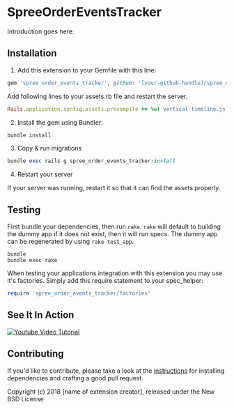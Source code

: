 SpreeOrderEventsTracker
=======================

Introduction goes here.

## Installation

1. Add this extension to your Gemfile with this line:
  ```ruby
  gem 'spree_order_events_tracker', github: '[your-github-handle]/spree_order_events_tracker'
  ```

Add following lines to your assets.rb file and restart the server.
  ```ruby
  Rails.application.config.assets.precompile += %w( vertical-timeline.js vertical-timeline.css )
  ```

2. Install the gem using Bundler:
  ```ruby
  bundle install
  ```

3. Copy & run migrations
  ```ruby
  bundle exec rails g spree_order_events_tracker:install
  ```

4. Restart your server

  If your server was running, restart it so that it can find the assets properly.

## Testing

First bundle your dependencies, then run `rake`. `rake` will default to building the dummy app if it does not exist, then it will run specs. The dummy app can be regenerated by using `rake test_app`.

```shell
bundle
bundle exec rake
```

When testing your applications integration with this extension you may use it's factories.
Simply add this require statement to your spec_helper:

```ruby
require 'spree_order_events_tracker/factories'
```

## See It In Action

<a href="http://www.youtube.com/watch?feature=player_embedded&v=oh8ryipLHuw
" target="_blank"><img src="http://img.youtube.com/vi/oh8ryipLHuw/0.jpg" 
alt="Youtube Video Tutorial" /></a>

## Contributing

If you'd like to contribute, please take a look at the
[instructions](CONTRIBUTING.md) for installing dependencies and crafting a good
pull request.

Copyright (c) 2018 [name of extension creator], released under the New BSD License
